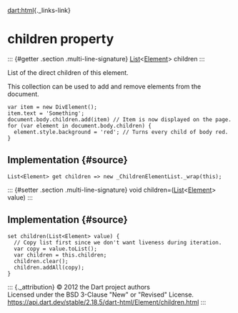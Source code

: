 [dart:html](../../dart-html/dart-html-library){._links-link}

children property
=================

::: {#getter .section .multi-line-signature}
[List](../../dart-core/list-class)\<[Element](../element-class)\>
children
:::

List of the direct children of this element.

This collection can be used to add and remove elements from the
document.

``` {.language-dart data-language="dart"}
var item = new DivElement();
item.text = 'Something';
document.body.children.add(item) // Item is now displayed on the page.
for (var element in document.body.children) {
  element.style.background = 'red'; // Turns every child of body red.
}
```

Implementation {#source}
--------------

``` {.language-dart data-language="dart"}
List<Element> get children => new _ChildrenElementList._wrap(this);
```

::: {#setter .section .multi-line-signature}
void
children=([List](../../dart-core/list-class)\<[Element](../element-class)\>
value)
:::

Implementation {#source}
--------------

``` {.language-dart data-language="dart"}
set children(List<Element> value) {
  // Copy list first since we don't want liveness during iteration.
  var copy = value.toList();
  var children = this.children;
  children.clear();
  children.addAll(copy);
}
```

::: {._attribution}
© 2012 the Dart project authors\
Licensed under the BSD 3-Clause \"New\" or \"Revised\" License.\
<https://api.dart.dev/stable/2.18.5/dart-html/Element/children.html>
:::
